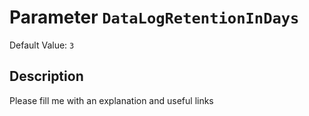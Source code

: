 # Parameter `DataLogRetentionInDays`
Default Value: `3`

## Description
Please fill me with an explanation and useful links

